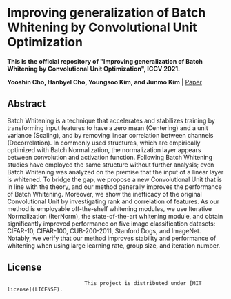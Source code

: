 # Improving generalization of Batch Whitening by Convolutional Unit Optimization

**This is the official repository of "Improving generalization of Batch Whitening by Convolutional Unit Optimization", ICCV 2021.**

**Yooshin Cho, Hanbyel Cho, Youngsoo Kim, and Junmo Kim** | [Paper](https://arxiv.org/abs/2108.10629)


## Abstract

Batch Whitening is a technique that accelerates and stabilizes training by transforming input features to have a zero mean (Centering) and a unit variance (Scaling), and by removing linear correlation between channels (Decorrelation). In commonly used structures, which are empirically optimized with Batch Normalization, the normalization layer appears between convolution and activation function. Following Batch Whitening studies have employed the same structure without further analysis; even Batch Whitening was analyzed on the premise that the input of a linear layer is whitened. To bridge the gap, we propose a new Convolutional Unit that is in line with the theory, and our method generally improves the performance of Batch Whitening. Moreover, we show the inefficacy of the original Convolutional Unit by investigating rank and correlation of features. As our method is employable off-the-shelf whitening modules, we use Iterative Normalization (IterNorm), the state-of-the-art whitening module, and obtain significantly improved performance on five image classification datasets: CIFAR-10, CIFAR-100, CUB-200-2011, Stanford Dogs, and ImageNet. Notably, we verify that our method improves stability and performance of whitening when using large learning rate, group size, and iteration number.


## License

                             This project is distributed under [MIT license](LICENSE).


